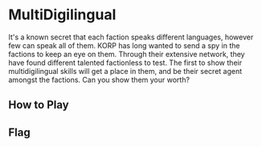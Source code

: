 # MultiDigilingual

It's a known secret that each faction speaks different languages, however few
can speak all of them. KORP has long wanted to send a spy in the factions to
keep an eye on them. Through their extensive network, they have found different
talented factionless to test. The first to show their multidigilingual skills
will get a place in them, and be their secret agent amongst the factions. Can
you show them your worth?

## How to Play


## Flag
